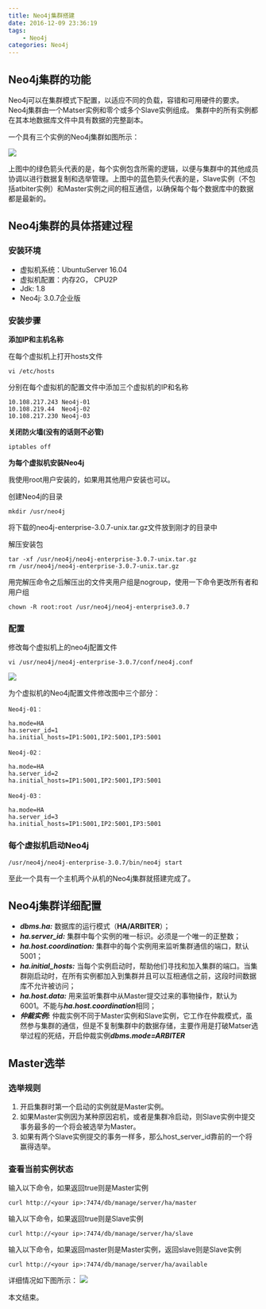 ```yaml
---
title: Neo4j集群搭建
date: 2016-12-09 23:36:19
tags: 
	- Neo4j
categories: Neo4j
---
```


## Neo4j集群的功能

Neo4j可以在集群模式下配置，以适应不同的负载，容错和可用硬件的要求。Neo4j集群由一个Matser实例和零个或多个Slave实例组成。 集群中的所有实例都在其本地数据库文件中具有数据的完整副本。

一个具有三个实例的Neo4j集群如图所示：

![](/images/cluster.PNG)

上图中的绿色箭头代表的是，每个实例包含所需的逻辑，以便与集群中的其他成员协调以进行数据复制和选举管理。上图中的蓝色箭头代表的是，Slave实例（不包括atbiter实例）和Master实例之间的相互通信，以确保每个每个数据库中的数据都是最新的。

## Neo4j集群的具体搭建过程

### 安装环境
* 虚拟机系统：UbuntuServer 16.04
* 虚拟机配置：内存2G， CPU2P
* Jdk: 1.8
* Neo4j: 3.0.7企业版

### 安装步骤
**添加IP和主机名称**

在每个虚拟机上打开hosts文件
``` shell
vi /etc/hosts

```
分别在每个虚拟机的配置文件中添加三个虚拟机的IP和名称
``` shell
10.108.217.243 Neo4j-01
10.108.219.44  Neo4j-02
10.108.217.230 Neo4j-03
```
**关闭防火墙(没有的话则不必管)**
``` shell
iptables off 
```

**为每个虚拟机安装Neo4j**

我使用root用户安装的，如果用其他用户安装也可以。

创建Neo4j的目录
```  shell
mkdir /usr/neo4j
```
将下载的neo4j-enterprise-3.0.7-unix.tar.gz文件放到刚才的目录中


解压安装包
``` shell
tar -xf /usr/neo4j/neo4j-enterprise-3.0.7-unix.tar.gz
rm /usr/neo4j/neo4j-enterprise-3.0.7-unix.tar.gz
```
用完解压命令之后解压出的文件夹用户组是nogroup，使用一下命令更改所有者和用户组
``` shell
chown -R root:root /usr/neo4j/neo4j-enterprise3.0.7
```

### 配置

修改每个虚拟机上的neo4j配置文件
``` shell
vi /usr/neo4j/neo4j-enterprise-3.0.7/conf/neo4j.conf

```
![](/images/conf.png)

为个虚拟机的Neo4j配置文件修改图中三个部分：

``` shell
Neo4j-01：

ha.mode=HA
ha.server_id=1
ha.initial_hosts=IP1:5001,IP2:5001,IP3:5001

Neo4j-02：

ha.mode=HA
ha.server_id=2
ha.initial_hosts=IP1:5001,IP2:5001,IP3:5001

Neo4j-03：

ha.mode=HA
ha.server_id=3
ha.initial_hosts=IP1:5001,IP2:5001,IP3:5001

```

### 每个虚拟机启动Neo4j

``` shell
/usr/neo4j/neo4j-enterprise-3.0.7/bin/neo4j start
```

至此一个具有一个主机两个从机的Neo4j集群就搭建完成了。

## Neo4j集群详细配置

* ***dbms.ha:*** 数据库的运行模式（**HA/ARBITER**）；
* ***ha.server_id:*** 集群中每个实例的唯一标识。必须是一个唯一的正整数；
* ***ha.host.coordination:*** 集群中的每个实例用来监听集群通信的端口，默认5001；
* ***ha.initial_hosts:*** 当每个实例启动时，帮助他们寻找和加入集群的端口。当集群刚启动时，在所有实例都加入到集群并且可以互相通信之前，这段时间数据库不允许被访问；
* ***ha.host.data:*** 用来监听集群中从Master提交过来的事物操作，默认为6001。不能与***ha.host.coordination***相同；
* ***仲裁实例:*** 仲裁实例不同于Master实例和Slave实例，它工作在仲裁模式，虽然参与集群的通信，但是不复制集群中的数据存储，主要作用是打破Matser选举过程的死结，开启仲裁实例***dbms.mode=ARBITER***

## Master选举

### 选举规则

1. 开启集群时第一个启动的实例就是Master实例。
2. 如果Master实例因为某种原因宕机，或者是集群冷启动，则Slave实例中提交事务最多的一个将会被选举为Master。
3. 如果有两个Slave实例提交的事务一样多，那么host_server_id靠前的一个将赢得选举。

### 查看当前实例状态

输入以下命令，如果返回true则是Master实例
``` shell
curl http://<your ip>:7474/db/manage/server/ha/master
```

输入以下命令，如果返回true则是Slave实例
``` shell
curl http://<your ip>:7474/db/manage/server/ha/slave
```

输入以下命令，如果返回master则是Master实例，返回slave则是Slave实例
``` shell
curl http://<your ip>:7474/db/manage/server/ha/available
```
详细情况如下图所示：
![](/images/cluster_status.png)

本文结束。


